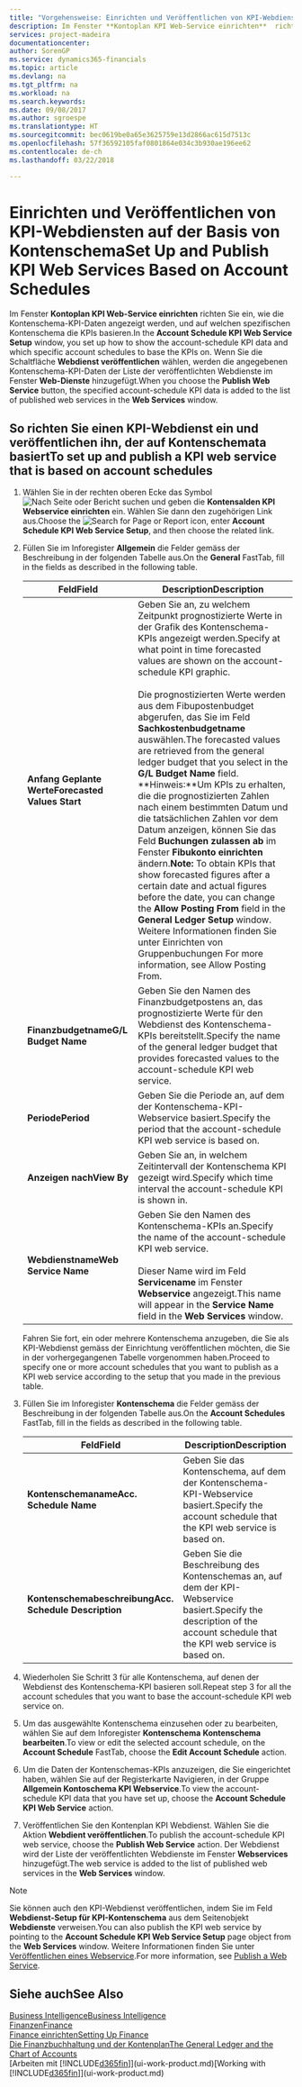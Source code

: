 ```yaml
---
title: "Vorgehensweise: Einrichten und Veröffentlichen von KPI-Webdiensten auf der Basis von Kontenschema | Microsoft Docs"
description: Im Fenster **Kontoplan KPI Web-Service einrichten**  richten Sie ein, wie die Kontenschema-KPI-Daten angezeigt werden, und auf welchen spezifischen Kontenschema die KPIs basieren.
services: project-madeira
documentationcenter: 
author: SorenGP
ms.service: dynamics365-financials
ms.topic: article
ms.devlang: na
ms.tgt_pltfrm: na
ms.workload: na
ms.search.keywords: 
ms.date: 09/08/2017
ms.author: sgroespe
ms.translationtype: HT
ms.sourcegitcommit: bec0619be0a65e3625759e13d2866ac615d7513c
ms.openlocfilehash: 57f36592105faf0801864e034c3b930ae196ee62
ms.contentlocale: de-ch
ms.lasthandoff: 03/22/2018

---
```

# <a name="set-up-and-publish-kpi-web-services-based-on-account-schedules"></a><span data-ttu-id="a075f-103">Einrichten und Veröffentlichen von KPI-Webdiensten auf der Basis von Kontenschema</span><span class="sxs-lookup"><span data-stu-id="a075f-103">Set Up and Publish KPI Web Services Based on Account Schedules</span></span>
<span data-ttu-id="a075f-104">Im Fenster **Kontoplan KPI Web-Service einrichten**  richten Sie ein, wie die Kontenschema-KPI-Daten angezeigt werden, und auf welchen spezifischen Kontenschema die KPIs basieren.</span><span class="sxs-lookup"><span data-stu-id="a075f-104">In the **Account Schedule KPI Web Service Setup** window, you set up how to show the account-schedule KPI data and which specific account schedules to base the KPIs on.</span></span> <span data-ttu-id="a075f-105">Wenn Sie die Schaltfläche **Webdienst veröffentlichen** wählen, werden die angegebenen Kontenschema-KPI-Daten der Liste der veröffentlichten Webdienste im Fenster **Web-Dienste** hinzugefügt.</span><span class="sxs-lookup"><span data-stu-id="a075f-105">When you choose the **Publish Web Service** button, the specified account-schedule KPI data is added to the list of published web services in the **Web Services** window.</span></span>  

## <a name="to-set-up-and-publish-a-kpi-web-service-that-is-based-on-account-schedules"></a><span data-ttu-id="a075f-106">So richten Sie einen KPI-Webdienst ein und veröffentlichen ihn, der auf Kontenschemata basiert</span><span class="sxs-lookup"><span data-stu-id="a075f-106">To set up and publish a KPI web service that is based on account schedules</span></span>  

1.  <span data-ttu-id="a075f-107">Wählen Sie in der rechten oberen Ecke das Symbol ![Nach Seite oder Bericht suchen](media/ui-search/search_small.png "Nach Seite oder Bericht suchen") und geben die **Kontensalden KPI Webservice einrichten** ein. Wählen Sie dann den zugehörigen Link aus.</span><span class="sxs-lookup"><span data-stu-id="a075f-107">Choose the ![Search for Page or Report](media/ui-search/search_small.png "Search for Page or Report icon") icon, enter **Account Schedule KPI Web Service Setup**, and then choose the related link.</span></span>  
2.  <span data-ttu-id="a075f-108">Füllen Sie im Inforegister **Allgemein** die Felder gemäss der Beschreibung in der folgenden Tabelle aus.</span><span class="sxs-lookup"><span data-stu-id="a075f-108">On the **General** FastTab, fill in the fields as described in the following table.</span></span>  

    |<span data-ttu-id="a075f-109">Feld</span><span class="sxs-lookup"><span data-stu-id="a075f-109">Field</span></span>|<span data-ttu-id="a075f-110">Description</span><span class="sxs-lookup"><span data-stu-id="a075f-110">Description</span></span>|  
    |---------------------------------|---------------------------------------|  
    |<span data-ttu-id="a075f-111">**Anfang Geplante Werte**</span><span class="sxs-lookup"><span data-stu-id="a075f-111">**Forecasted Values Start**</span></span>|<span data-ttu-id="a075f-112">Geben Sie an, zu welchem Zeitpunkt prognostizierte Werte in der Grafik des Kontenschema-KPIs angezeigt werden.</span><span class="sxs-lookup"><span data-stu-id="a075f-112">Specify at what point in time forecasted values are shown on the account-schedule KPI graphic.</span></span><br /><br /> <span data-ttu-id="a075f-113">Die prognostizierten Werte werden aus dem Fibupostenbudget abgerufen, das Sie im Feld **Sachkostenbudgetname** auswählen.</span><span class="sxs-lookup"><span data-stu-id="a075f-113">The forecasted values are retrieved from the general ledger budget that you select in the **G/L Budget Name** field.</span></span> <span data-ttu-id="a075f-114">**Hinweis:**Um KPIs zu erhalten, die die prognostizierten Zahlen nach einem bestimmten Datum und die tatsächlichen Zahlen vor dem Datum anzeigen, können Sie das Feld **Buchungen zulassen ab** im Fenster **Fibukonto einrichten** ändern.</span><span class="sxs-lookup"><span data-stu-id="a075f-114">**Note:**  To obtain KPIs that show forecasted figures after a certain date and actual figures before the date, you can change the **Allow Posting From** field in the **General Ledger Setup** window.</span></span> <span data-ttu-id="a075f-115">Weitere Informationen finden Sie unter Einrichten von Gruppenbuchungen </span><span class="sxs-lookup"><span data-stu-id="a075f-115">For more information, see Allow Posting From.</span></span>|  
    |<span data-ttu-id="a075f-116">**Finanzbudgetname**</span><span class="sxs-lookup"><span data-stu-id="a075f-116">**G/L Budget Name**</span></span>|<span data-ttu-id="a075f-117">Geben Sie den Namen des Finanzbudgetpostens an, das prognostizierte Werte für den Webdienst des Kontenschema-KPIs bereitstellt.</span><span class="sxs-lookup"><span data-stu-id="a075f-117">Specify the name of the general ledger budget that provides forecasted values to the account-schedule KPI web service.</span></span>|  
    |<span data-ttu-id="a075f-118">**Periode**</span><span class="sxs-lookup"><span data-stu-id="a075f-118">**Period**</span></span>|<span data-ttu-id="a075f-119">Geben Sie die Periode an, auf dem der Kontenschema-KPI-Webservice basiert.</span><span class="sxs-lookup"><span data-stu-id="a075f-119">Specify the period that the account-schedule KPI web service is based on.</span></span>|  
    |<span data-ttu-id="a075f-120">**Anzeigen nach**</span><span class="sxs-lookup"><span data-stu-id="a075f-120">**View By**</span></span>|<span data-ttu-id="a075f-121">Geben Sie an, in welchem Zeitintervall der Kontenschema KPI gezeigt wird.</span><span class="sxs-lookup"><span data-stu-id="a075f-121">Specify which time interval the account-schedule KPI is shown in.</span></span>|  
    |<span data-ttu-id="a075f-122">**Webdienstname**</span><span class="sxs-lookup"><span data-stu-id="a075f-122">**Web Service Name**</span></span>|<span data-ttu-id="a075f-123">Geben Sie den Namen des Kontenschema-KPIs an.</span><span class="sxs-lookup"><span data-stu-id="a075f-123">Specify the name of the account-schedule KPI web service.</span></span><br /><br /> <span data-ttu-id="a075f-124">Dieser Name wird im Feld **Servicename** im Fenster **Webservice** angezeigt.</span><span class="sxs-lookup"><span data-stu-id="a075f-124">This name will appear in the **Service Name** field in the **Web Services** window.</span></span>|  

    <span data-ttu-id="a075f-125">Fahren Sie fort, ein oder mehrere Kontenschema anzugeben, die Sie als KPI-Webdienst gemäss der Einrichtung veröffentlichen möchten, die Sie in der vorhergegangenen Tabelle vorgenommen haben.</span><span class="sxs-lookup"><span data-stu-id="a075f-125">Proceed to specify one or more account schedules that you want to publish as a KPI web service according to the setup that you made in the previous table.</span></span>  

3.  <span data-ttu-id="a075f-126">Füllen Sie im Inforegister **Kontenschema** die Felder gemäss der Beschreibung in der folgenden Tabelle aus.</span><span class="sxs-lookup"><span data-stu-id="a075f-126">On the **Account Schedules** FastTab, fill in the fields as described in the following table.</span></span>  

    |<span data-ttu-id="a075f-127">Feld</span><span class="sxs-lookup"><span data-stu-id="a075f-127">Field</span></span>|<span data-ttu-id="a075f-128">Description</span><span class="sxs-lookup"><span data-stu-id="a075f-128">Description</span></span>|  
    |---------------------------------|---------------------------------------|  
    |<span data-ttu-id="a075f-129">**Kontenschemaname**</span><span class="sxs-lookup"><span data-stu-id="a075f-129">**Acc. Schedule Name**</span></span>|<span data-ttu-id="a075f-130">Geben Sie das Kontenschema, auf dem der Kontenschema-KPI-Webservice basiert.</span><span class="sxs-lookup"><span data-stu-id="a075f-130">Specify the account schedule that the KPI web service is based on.</span></span>|  
    |<span data-ttu-id="a075f-131">**Kontenschemabeschreibung**</span><span class="sxs-lookup"><span data-stu-id="a075f-131">**Acc. Schedule Description**</span></span>|<span data-ttu-id="a075f-132">Geben Sie die Beschreibung des Kontenschemas an, auf dem der KPI-Webservice basiert.</span><span class="sxs-lookup"><span data-stu-id="a075f-132">Specify the description of the account schedule that the KPI web service is based on.</span></span>|  

4.  <span data-ttu-id="a075f-133">Wiederholen Sie Schritt 3 für alle Kontenschema, auf denen der Webdienst des Kontenschema-KPI basieren soll.</span><span class="sxs-lookup"><span data-stu-id="a075f-133">Repeat step 3 for all the account schedules that you want to base the account-schedule KPI web service on.</span></span>  
5.  <span data-ttu-id="a075f-134">Um das ausgewählte Kontenschema einzusehen oder zu bearbeiten, wählen Sie auf dem Inforegister **Kontenschema** **Kontenschema bearbeiten**.</span><span class="sxs-lookup"><span data-stu-id="a075f-134">To view or edit the selected account schedule, on the **Account Schedule** FastTab, choose the **Edit Account Schedule** action.</span></span>  
6.  <span data-ttu-id="a075f-135">Um die Daten der Kontenschemas-KPIs anzuzeigen, die Sie eingerichtet haben, wählen Sie auf der Registerkarte Navigieren, in der Gruppe **Allgemein Kontoschema KPI Webservice**.</span><span class="sxs-lookup"><span data-stu-id="a075f-135">To view the account-schedule KPI data that you have set up, choose the **Account Schedule KPI Web Service** action.</span></span>  
7.  <span data-ttu-id="a075f-136">Veröffentlichen Sie den Kontenplan KPI Webdienst. Wählen Sie die Aktion **Webdient veröffentlichen**.</span><span class="sxs-lookup"><span data-stu-id="a075f-136">To publish the account-schedule KPI web service, choose the **Publish Web Service** action.</span></span> <span data-ttu-id="a075f-137">Der Webdienst wird der Liste der veröffentlichten Webdienste im Fenster **Webservices** hinzugefügt.</span><span class="sxs-lookup"><span data-stu-id="a075f-137">The web service is added to the list of published web services in the **Web Services** window.</span></span>  

> [!NOTE]  
>  <span data-ttu-id="a075f-138">Sie können auch den KPI-Webdienst veröffentlichen, indem Sie im Feld **Webdienst-Setup für KPI-Kontenschema** aus dem Seitenobjekt **Webdienste** verweisen.</span><span class="sxs-lookup"><span data-stu-id="a075f-138">You can also publish the KPI web service by pointing to the **Account Schedule KPI Web Service Setup** page object from the **Web Services** window.</span></span> <span data-ttu-id="a075f-139">Weitere Informationen finden Sie unter [Veröffentlichen eines Webservice](across-how-publish-web-service.md).</span><span class="sxs-lookup"><span data-stu-id="a075f-139">For more information, see [Publish a Web Service](across-how-publish-web-service.md).</span></span>  

## <a name="see-also"></a><span data-ttu-id="a075f-140">Siehe auch</span><span class="sxs-lookup"><span data-stu-id="a075f-140">See Also</span></span>  
[<span data-ttu-id="a075f-141">Business Intelligence</span><span class="sxs-lookup"><span data-stu-id="a075f-141">Business Intelligence</span></span>](bi.md)  
[<span data-ttu-id="a075f-142">Finanzen</span><span class="sxs-lookup"><span data-stu-id="a075f-142">Finance</span></span>](finance.md)  
[<span data-ttu-id="a075f-143">Finance einrichten</span><span class="sxs-lookup"><span data-stu-id="a075f-143">Setting Up Finance</span></span>](finance-setup-finance.md)  
[<span data-ttu-id="a075f-144">Die Finanzbuchhaltung und der Kontenplan</span><span class="sxs-lookup"><span data-stu-id="a075f-144">The General Ledger and the Chart of Accounts</span></span>](finance-general-ledger.md)  
<span data-ttu-id="a075f-145">[Arbeiten mit [!INCLUDE[d365fin](includes/d365fin_md.md)]](ui-work-product.md)</span><span class="sxs-lookup"><span data-stu-id="a075f-145">[Working with [!INCLUDE[d365fin](includes/d365fin_md.md)]](ui-work-product.md)</span></span>

